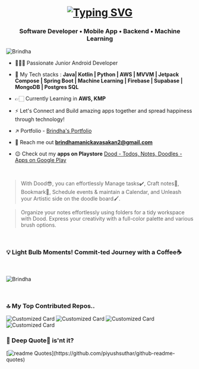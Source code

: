 

<h1 align="center"><a href="https://git.io/typing-svg"><img src="https://readme-typing-svg.demolab.com?font=Fira+Code&pause=1000&width=435&lines=Hello!+Git explorers😉+Brindha+Here." alt="Typing SVG" /></a></h1>

<h3 align="center">Software Developer • Mobile App • Backend • Machine Learning</h3>

<p align="left"> <img src="https://komarev.com/ghpvc/?username=Brindha-m&label=Profile%20views&color=0e75b6&style=flat" alt="Brindha" /> </p>


- 👩🏻‍💻 Passionate Junior Android Developer
  
- 🎯 My Tech stacks : **Java| Kotlin | Python | AWS | MVVM | Jetpack Compose | Spring Boot | Machine Learning | Firebase | Supabase | MongoDB | Postgres SQL**
  
- 👉🏻 Currently Learning in **AWS, KMP**
  
- ⚡ Let's Connect and Build amazing apps together and spread happiness through technology!

- ↗️ Portfolio - [Brindha's Portfolio](https://brindhamanick.carrd.co/)  

- 📧 Reach me out **brindhamanickavasakan2@gmail.com**

- 😉 Check out my **apps on Playstore** [Dood - Todos, Notes, Doodles - Apps on Google Play](https://play.google.com/store/apps/details?id=com.implementing.cozyspace)

<br>

> With Dood😎, you can effortlessly Manage tasks✔️, Craft notes📝, Bookmark🔖, Schedule events & maintain a Calendar, and Unleash your Artistic side on the doodle board🖌️.

> Organize your notes effortlessly using folders for a tidy workspace with Dood. Express your creativity with a full-color palette and various brush options.
<br>
<h3>💡 Light Bulb Moments! Commit-ted Journey with a Coffee☕</h3>
<br>

<p><img align="center" src="https://github-readme-streak-stats.herokuapp.com/?user=Brindha-m&theme=dark&background=0d1117&date_format=M%20j%5B%2C%20Y%5D" alt="Brindha" /></p>

<br>

<h3> 🔝 My Top Contributed Repos.. </h3>

![Customized Card](https://github-readme-stats.vercel.app/api/pin?username=brindha-m\&repo=AWS_Games\&title_color=fff\&icon_color=f9f9f9\&text_color=9f9f9f\&bg_color=151515)
![Customized Card](https://github-readme-stats.vercel.app/api/pin?username=brindha-m\&repo=DoodSpace-Todos.Notes.Doodles\&title_color=fff\&icon_color=f9f9f9\&text_color=9f9f9f\&bg_color=151515)
![Customized Card](https://github-readme-stats.vercel.app/api/pin?username=brindha-m\&repo=ScreenPlay\&title_color=fff\&icon_color=f9f9f9\&text_color=9f9f9f\&bg_color=151515)
![Customized Card](https://github-readme-stats.vercel.app/api/pin?username=brindha-m\&repo=NightJars-ObjectDetectionInDark\&title_color=fff\&icon_color=f9f9f9\&text_color=9f9f9f\&bg_color=151515)

<h3> 💭 Deep Quote🤔 is'nt it? </h3>

[![readme Quotes](https://quotes-github-readme.vercel.app/api?theme=catppuccin_mocha&border=true&type=horizontal&author=Charlie%20Chaplin&quote=Life%20may%20appear%20Tragedy%20in%20Close%20up,%20yet%20transforms%20into%20a%20Comedy%20in%20a%20Long%20Shot.)](https://github.com/piyushsuthar/github-readme-quotes)
